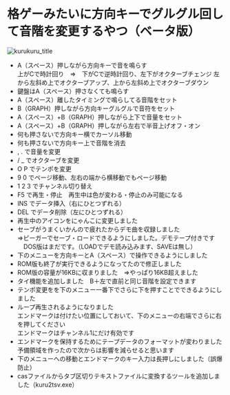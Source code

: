 # 格ゲーみたいに方向キーでグルグル回して音階を変更するやつ（ベータ版）
![kurukuru_title](https://github.com/chikuwa-empire/msx-etcetra/assets/124578804/7d2504bf-a784-44bf-8c37-3ebb0757330c)
* A（スペース）押しながら方向キーで音を鳴らす<br>
上がCで時計回り　⇒　下がCで逆時計回り、左下がオクターブチェンジ
左から左斜め上でオクターブアップ、上から左斜め上でオクターブダウン
* 鍵盤はA（スペース）押さなくても鳴らす
* A（スペース）離したタイミングで鳴らしてる音階をセット
* B（GRAPH）押しながら方向キーグルグルで音符をセット
* A（スペース）+B（GRAPH）押しながら上下で音量をセット
* A（スペース）+B（GRAPH）押しながら左右で半音上げオフ・オン
* 何も押さないで方向キー横でカーソル移動
* 何も押さないで方向キー上で音階を消去
* , . で音量を変更
* / _ でオクターブを変更
* O P でテンポを変更
* 9 0 でページ移動、左右の端から横移動でもページ移動
* 1 2 3 でチャンネル切り替え
* F5 で再生・停止　再生中は色が変わる・停止のみ可能になる
* INS でデータ挿入（右にひとつずれる）
* DEL でデータ削除（左にひとつずれる）
* 再生中のアイコンをにゃんこに変更しました
* セーブがうまくいかんので疲れたからデモ曲を収録しました<br>
⇒ピーガーでセーブ・ロードできるようにしました。デモテープ付きです<br>
　DOS版はまだです。（LOADでデモ読み込みます、SAVEは無し）<br>
* 下のメニューを方向キーとA（スペース）で操作できるようにしました
* ROM版も終了が実行できるようになってたので修正しました
* ROM版の容量が16KBに収まりました　⇒やっぱり16KB超えました
* タイ機能を追加しました　B＋左で直前と同じ音階を設定できます
* テンポ変更をを下のメニュー一番下でさらに下を押すことでできるようにしました
* ループ再生されるようになりました<br>
エンドマークは付けたい位置にしておいて、下のメニューの右端でさらに右を押してください<br>
エンドマークはチャンネル1にだけ有効です
* エンドマークを保持するためにテープデータのフォーマットが変わりました<br>
予備領域を作ったので次からは影響を減らせると思います
* 下のメニューへの移動とエンドマークのキー入力は長押しにしました（誤爆防止）
* casファイルからタブ区切りテキストファイルに変換するツールを追加しました（kuru2tsv.exe）
